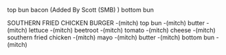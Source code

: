 top bun
bacon (Added By Scott (SMB) )
bottom bun



SOUTHERN FRIED CHICKEN BURGER -(mitch)
top bun -(mitch)
butter -(mitch)
lettuce -(mitch)
beetroot -(mitch)
tomato -(mitch)
cheese -(mitch)
southern fried chicken -(mitch)
mayo -(mitch)
butter -(mitch)
bottom bun -(mitch)
